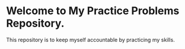 # Welcome to My Practice Problems Repository.

This repository is to keep myself accountable by practicing my skills.
